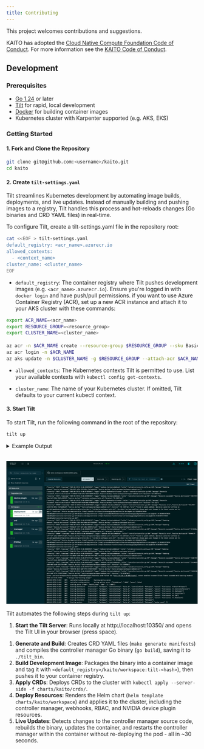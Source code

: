 ```yaml
---
title: Contributing
---
```


This project welcomes contributions and suggestions.

KAITO has adopted the [Cloud Native Compute Foundation Code of Conduct](https://github.com/cncf/foundation/blob/main/code-of-conduct.md). For more information see the [KAITO Code of Conduct](https://github.com/kaito-project/kaito/blob/main/CODE_OF_CONDUCT.md).

## Development

### Prerequisites

- [Go 1.24](https://go.dev/doc/install) or later
- [Tilt](https://tilt.dev/) for rapid, local development
- [Docker](https://docs.docker.com/get-started/get-docker/) for building container images
- Kubernetes cluster with Karpenter supported (e.g. AKS, EKS)

### Getting Started

#### 1. Fork and Clone the Repository

```bash
git clone git@github.com:<username>/kaito.git
cd kaito
```

#### 2. Create `tilt-settings.yaml`

Tilt streamlines Kubernetes development by automating image builds, deployments, and live updates. Instead of manually building and pushing images to a registry, Tilt handles this process and hot-reloads changes (Go binaries and CRD YAML files) in real-time.

To configure Tilt, create a tilt-settings.yaml file in the repository root:

```bash
cat <<EOF > tilt-settings.yaml
default_registry: <acr_name>.azurecr.io
allowed_contexts:
  - <context_name>
cluster_name: <cluster_name>
EOF
```

- `default_registry`: The container registry where Tilt pushes development images (e.g. `<acr_name>.azurecr.io`). Ensure you're logged in with `docker login` and have push/pull permissions.
if you want to use Azure Container Registry (ACR), set up a new ACR instance and attach it to your AKS cluster with these commands:

```bash
export ACR_NAME=<acr_name>
export RESOURCE_GROUP=<resource_group>
export CLUSTER_NAME=<cluster_name>

az acr -n $ACR_NAME create --resource-group $RESOURCE_GROUP --sku Basic
az acr login -n $ACR_NAME
az aks update -n $CLUSTER_NAME -g $RESOURCE_GROUP --attach-acr $ACR_NAME
```

- `allowed_contexts`: The Kubernetes contexts Tilt is permitted to use. List your available contexts with `kubectl config get-contexts`.

- `cluster_name`: The name of your Kubernetes cluster. If omitted, Tilt defaults to your current kubectl context.

#### 3. Start Tilt

To start Tilt, run the following command in the root of the repository:

```bash
tilt up
```

<details>
<summary>Example Output</summary>

<!-- markdown-link-check-disable -->

```bash
Tilt started on http://localhost:10350/
v0.34.0, built 2025-03-11

(space) to open the browser
(s) to stream logs (--stream=true)
(t) to open legacy terminal mode (--legacy=true)
(ctrl-c) to exit
Opening browser: http://localhost:10350/
```

<!-- markdown-link-check-enable -->

</details>

<br/>

![Tilt UI](../static/img/tilt.png)

Tilt automates the following steps during `tilt up`:

<!-- markdown-link-check-disable -->
1. **Start the Tilt Server**: Runs locally at http://localhost:10350/ and opens the Tilt UI in your browser (press space).
<!-- markdown-link-check-enable -->
1. **Generate and Build**: Creates CRD YAML files (`make generate manifests`) and compiles the controller manager Go binary (`go build`), saving it to `./tilt_bin`.
2. **Build Development Image**: Packages the binary into a container image and tag it with `<default_registry>/kaito/workspace:tilt-<hash>`), then pushes it to your container registry.
3. **Apply CRDs**: Deploys CRDs to the cluster with `kubectl apply --server-side -f charts/kaito/crds/`.
4. **Deploy Resources**: Renders the Helm chart (`helm template charts/kaito/workspace`) and applies it to the cluster, including the controller manager, webhooks, RBAC, and NVIDIA device plugin resources.
5. **Live Updates**: Detects changes to the controller manager source code, rebuilds the binary, updates the container, and restarts the controller manager within the container without re-deploying the pod - all in ~30 seconds.
